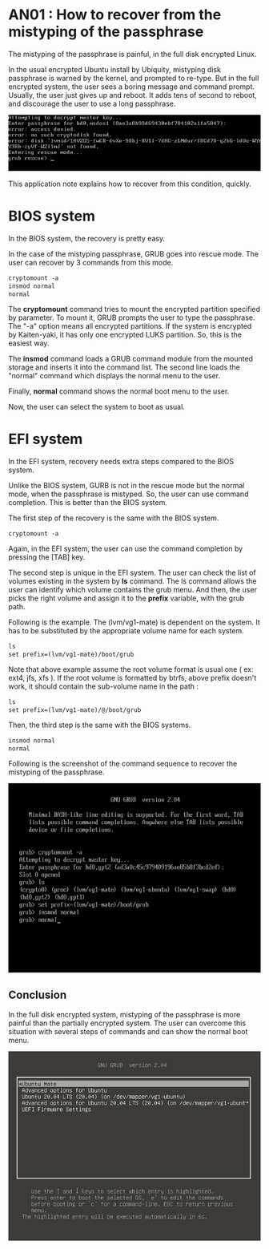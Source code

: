 # AN01 : How to recover from the mistyping of the passphrase
The mistyping of the passphrase is painful, in the full disk encrypted Linux. 

In the usual encrypted Ubuntu install by Ubiquity, mistyping disk passphrase is warned by the kernel, and prompted to re-type. But in the full encrypted system, the user sees a boring message and command prompt. Usually, the user just gives up and reboot. It adds tens of second to reboot, and discourage the user to use a long passphrase. 

![bios](../image/an01_bios.png)

This application note explains how to recover from this condition, quickly.  

# BIOS system
In the BIOS system, the recovery is pretty easy. 

In the case of the mistyping passphrase, GRUB goes into rescue mode. The user can recover by 3 commands from this mode. 

```
cryptomount -a
insmod normal
normal
```

The **cryptomount** command tries to mount the encrypted partition specified by parameter. To mount it, GRUB prompts the user to type the passphrase. The "-a" option means all encrypted partitions. If the system is encrypted by Kaiten-yaki, it has only one encrypted LUKS partition. So, this is the easiest way. 

The **insmod** command loads a GRUB command module from the mounted storage and inserts it into the command list. The second line loads the "normal" command which displays the normal menu to the user. 

Finally, **normal** command shows the normal boot menu to the user. 

Now, the user can select the system to boot as usual.

# EFI system
In the EFI system, recovery needs extra steps compared to the BIOS system. 

Unlike the BIOS system, GURB is not in the rescue mode but the normal mode, when the passphrase is mistyped. So, the user can use command completion. This is better than the BIOS system. 

The first step of the recovery is the same with the BIOS system. 
```
cryptomount -a
```
Again, in the EFI system, the user can use the command completion by pressing the [TAB] key. 

The second step is unique in the EFI system. The user can check the list of volumes existing in the system by **ls** command. The ls command allows the user can identify which volume contains the grub menu. And then, the user picks the right volume and assign it to the **prefix** variable, with the grub path. 

Following is the example. The (lvm/vg1-mate) is dependent on the system. It has to be substituted by the appropriate volume name for each system. 

```
ls
set prefix=(lvm/vg1-mate)/boot/grub
```
Note that above example assume the root volume format is usual one ( ex: ext4, jfs, xfs ). If the root volume is formatted by btrfs, above prefix doesn't work, it should contain the sub-volume name in the path :
```
ls
set prefix=(lvm/vg1-mate)/@/boot/grub
```

Then, the third step is the same with the BIOS systems. 

```
insmod normal
normal
```
Following is the screenshot of the command sequence to recover the mistyping of the passphrase. 

![bios](../image/an01_efi.png)

## Conclusion
In the full disk encrypted system, mistyping of the passphrase is more painful than the partially encrypted system. The user can overcome this situation with several steps of commands and can show the normal boot menu. 

![bios](../image/an01_normal.png)
